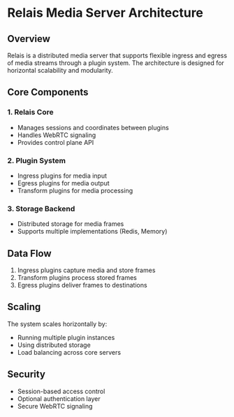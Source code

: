# Relais Media Server Architecture

## Overview

Relais is a distributed media server that supports flexible ingress and egress of media streams through a plugin system. The architecture is designed for horizontal scalability and modularity.

## Core Components

### 1. Relais Core
- Manages sessions and coordinates between plugins
- Handles WebRTC signaling
- Provides control plane API

### 2. Plugin System
- Ingress plugins for media input
- Egress plugins for media output
- Transform plugins for media processing

### 3. Storage Backend
- Distributed storage for media frames
- Supports multiple implementations (Redis, Memory)

## Data Flow

1. Ingress plugins capture media and store frames
2. Transform plugins process stored frames
3. Egress plugins deliver frames to destinations

## Scaling

The system scales horizontally by:
- Running multiple plugin instances
- Using distributed storage
- Load balancing across core servers

## Security

- Session-based access control
- Optional authentication layer
- Secure WebRTC signaling